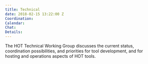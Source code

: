 ```yaml
---
title: Technical
date: 2018-02-15 13:22:00 Z
Coordination: 
Calendar: 
Chat: 
Details: 
---
```


The HOT Technical Working Group discusses the current status, coordination possibilities, and priorities for tool development, and for hosting and operations aspects of HOT tools.
